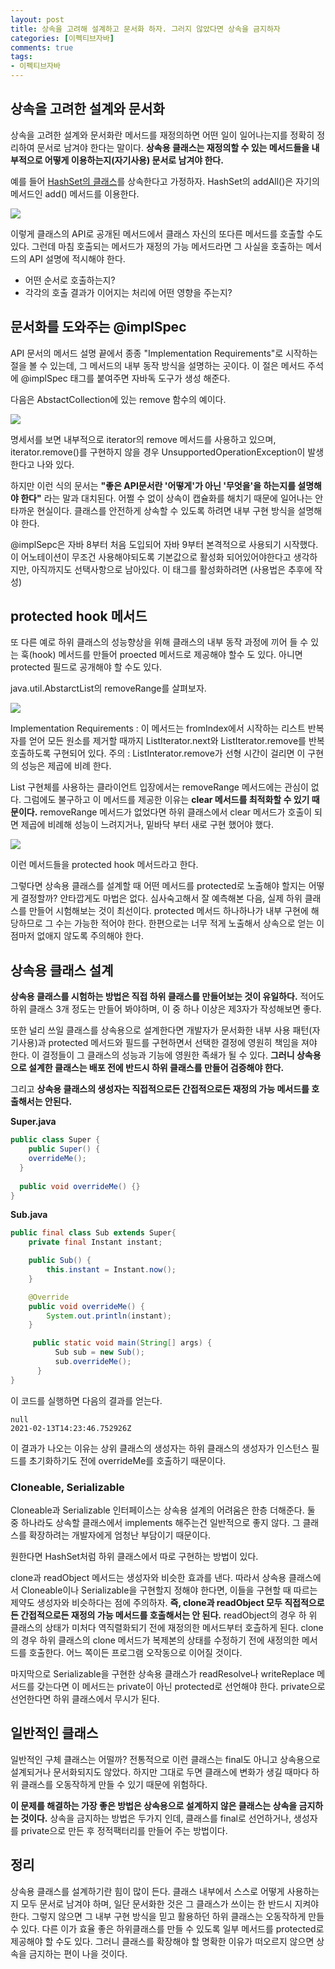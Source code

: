```yaml
---
layout: post
title: 상속을 고려해 설계하고 문서화 하자. 그러지 않았다면 상속을 금지하자
categories: [이펙티브자바]
comments: true 
tags:
- 이펙티브자바
---
```




## 상속을 고려한 설계와 문서화

상속을 고려한 설계와 문서화란 메서드를 재정의하면 어떤 일이 일어나는지를 정확히 정리하여 문서로 남겨야 한다는 말이다. **상속용 클래스는 재정의할 수 있는 메서드들을 내부적으로 어떻게 이용하는지(자기사용) 문서로 남겨야 한다.**

예를 들어 <u>HashSet의 클래스</u>를 상속한다고 가정하자. HashSet의 addAll()은 자기의 메서드인 add() 메서드를 이용한다.

![]({{site.url}}/images/item19/hash.png)

이렇게 클래스의 API로 공개된 메서드에서 클래스 자신의 또다른 메서드를 호출할 수도 있다. 그런데 마침 호출되는 메서드가 재정의 가능 메서드라면 그 사실을 호출하는 메서드의 API 설명에 적시해야 한다. 

- 어떤 순서로 호출하는지?
- 각각의 호출 결과가 이어지는 처리에 어떤 영향을 주는지?

## 문서화를 도와주는 @implSpec

API 문서의 메서드 설명 끝에서 종종 "Implementation Requirements"로 시작하는 절을 볼 수 있는데, 그 메서드의 내부 동작 방식을 설명하는 곳이다. 이 절은 메서드 주석에 @implSpec 태그를 붙여주면 자바독 도구가 생성 해준다.

다음은 AbstactCollection에 있는 remove 함수의 예이다.

![]({{site.url}}/images/item19/AbstactCollection.png)

명세서를 보면 내부적으로 iterator의 remove 메서드를 사용하고 있으며, iterator.remove()를 구현하지 않을 경우 UnsupportedOperationException이 발생한다고 나와 있다.

하지만 이런 식의 문서는 **"좋은 API문서란 '어떻게'가 아닌 '무엇을'을 하는지를 설명해야 한다"** 라는 말과 대치된다. 어쩔 수 없이 상속이 캡슐화를 해치기 때문에 일어나는 안타까운 현실이다. 클래스를 안전하게 상속할 수 있도록 하려면 내부 구현 방식을 설명해야 한다.

@implSepc은 자바 8부터 처음 도입되어 자바 9부터 본격적으로 사용되기 시작했다. 이 어노테이션이 무조건 사용해야되도록 기본값으로 활성화 되어있어야한다고 생각하지만, 아직까지도 선택사항으로 남아있다. 이 태그를 활성화하려면 (사용법은 추후에 작성)

## protected hook 메서드

또 다른 예로 하위 클래스의 성능향상을 위해 클래스의 내부 동작 과정에 끼어 들 수 있는 훅(hook) 메서드를 만들어 proected 메서드로 제공해야 할수 도 있다. 아니면 protected 필드로 공개해야 할 수도 있다.

java.util.AbstarctList의 removeRange를 살펴보자.

![]({{site.url}}/images/item19/AbstractList.png)

Implementation Requirements : 이 메서드는 fromIndex에서 시작하는 리스트 반복자를 얻어 모든 원소를 제거할 때까지 ListIterator.next와 ListIterator.remove를 반복 호출하도록 구현되어 있다. 주의 : ListInterator.remove가 선형 시간이 걸리면 이 구현의 성능은 제곱에 비례 한다.

List 구현체를 사용하는 클라이언트 입장에서는 removeRange 메서드에는 관심이 없다. 그럼에도 불구하고 이 메서드를 제공한 이유는 **clear 메서드를 최적화할 수 있기 때문이다.** removeRange 메서드가 없었다면 하위 클래스에서 clear 메서드가 호출이 되면 제곱에 비례해 성능이 느려지거나, 밑바닥 부터 새로 구현 했어야 했다.

![]({{site.url}}/images/item19/clear.png)

이런 메서드들을 protected hook 메서드라고 한다.

그렇다면 상속용 클래스를 설계할 때 어떤 메서드를 protected로 노출해야 할지는 어떻게 결정할까? 안타깝게도 마법은 없다. 심사숙고해서 잘 예측해본 다음, 실제 하위 클래스를 만들어 시험해보는 것이 최선이다. protected 메서드 하나하나가 내부 구현에 해당하므로 그 수는 가능한 적어야 한다. 한편으로는 너무 적게 노출해서 상속으로 얻는 이점마저 없애지 않도록 주의해야 한다. 

## 상속용 클래스 설계

**상속용 클래스를 시험하는 방법은 직접 하위 클래스를 만들어보는 것이 유일하다.** 적어도 하위 클래스 3개 정도는 만들어 봐야하며, 이 중 하나 이상은 제3자가 작성해보면 좋다. 

또한 널리 쓰일 클래스를 상속용으로 설계한다면 개발자가 문서화한 내부 사용 패턴(자기사용)과 protected 메서드와 필드를 구현하면서 선택한 결정에 영원히 책임을 져야 한다. 이 결정들이 그 클래스의 성능과 기능에 영원한 족쇄가 될 수 있다. **그러니 상속용으로 설계한 클래스는 배포 전에 반드시 하위 클래스를 만들어 검증해야 한다.**

그리고 **상속용 클래스의 생성자는 직접적으로든 간접적으로든 재정의 가능 메서드를 호출해서는 안된다.**

**Super.java**

```java
public class Super {
	public Super() {
    overrideMe();
  }
  
  public void overrideMe() {}
}
```

**Sub.java**

```java
public final class Sub extends Super{
    private final Instant instant;

    public Sub() {
        this.instant = Instant.now();
    }

    @Override
    public void overrideMe() {
        System.out.println(instant);
    }

     public static void main(String[] args) {
          Sub sub = new Sub();
          sub.overrideMe();
      }
}
```

이 코드를 실행하면 다음의 결과를 얻는다.

```
null
2021-02-13T14:23:46.752926Z
```

이 결과가 나오는 이유는 상위 클래스의 생성자는 하위 클래스의 생성자가 인스턴스 필드를 초기화하기도 전에 overrideMe를 호출하기 때문이다. 

### Cloneable, Serializable

Cloneable과 Serializable 인터페이스는 상속용 설계의 어려움은 한층 더해준다. 둘 중 하나라도 상속할 클래스에서 implements 해주는건 일반적으로 좋지 않다. 그 클래스를 확장하려는 개발자에게 엄청난 부담이기 때문이다.

원한다면 HashSet처럼 하위 클래스에서 따로 구현하는 방법이 있다. 

clone과 readObject 메서드는 생성자와 비슷한 효과를 낸다. 따라서 상속용 클래스에서 Cloneable이나 Serializable을 구현할지 정해야 한다면, 이들을 구현할 때 따르는 제약도 생성자와 비슷하다는 점에 주의하자. **즉, clone과 readObject 모두 직접적으로든 간접적으로든 재정의 가능 메서드를 호출해서는 안 된다.** readObject의 경우 하 위 클래스의 상태가 미처다 역직렬화되기 전에 재정의한 메서드부터 호츨하게 된다. clone의 경우 하위 클래스의 clone 메서드가 복제본의 상태를 수정하기 전에 새정의한 메서드를 호출한다. 어느 쪽이든 프로그램 오작동으로 이어질 것이다.

마지막으로 Serializable을 구현한 상속용 클래스가 readResolve나 writeReplace 메서드를 갖는다면 이 메서드는 private이 아닌 protected로 선언해야 한다. private으로 선언한다면 하위 클래스에서 무시가 된다.

## 일반적인 클래스

일반적인 구체 클래스는 어떨까? 전통적으로 이런 클래스는 final도 아니고 상속용으로 설계되거나 문서화되지도 않았다. 하지만 그대로 두면 클래스에 변화가 생길 때마다 하위 클래스를 오동작하게 만들 수 있기 때문에 위험하다.

**이 문제를 해결하는 가장 좋은 방법은 상속용으로 설계하지 않은 클래스는 상속을 금지하는 것이다.** 상속을 금지하는 방법은 두가지 인데, 클래스를 final로 선언하거나, 생성자를 private으로 만든 후 정적팩터리를 만들어 주는 방법이다.

## 정리

상속용 클래스를 설계하기란 힘이 많이 든다. 클래스 내부에서 스스로 어떻게 사용하는지 모두 문서로 남겨야 하며, 일단 문서화한 것은 그 클래스가 쓰이는 한 반드시 지켜야 한다. 그렇지 않으면 그 내부 구현 방식을 믿고 활용하던 하위 클래스는 오동작하게 만들 수 있다. 다른 이가 효율 좋은 하위클래스를 만들 수 있도록 일부 메서드를 protected로 제공해야 할 수도 있다. 그러니 클래스를 확장해야 할 명확한 이유가 떠오르지 않으면 상속을 금지하는 편이 나을 것이다.